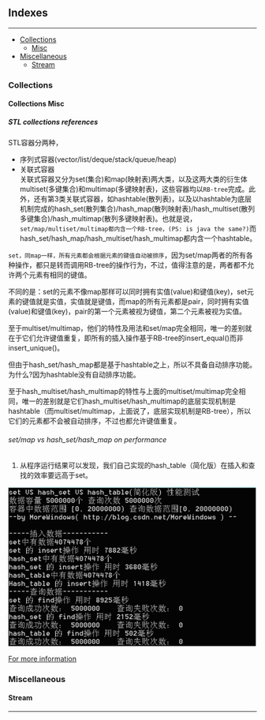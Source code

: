 ## Indexes
---


* [Collections](#collections)
    - [Misc](#collections-misc)
* [Miscellaneous](#miscellaneous)
    - [Stream](#stream)

### Collections



#### Collections Misc

##### STL collections references

STL容器分两种，
* 序列式容器(vector/list/deque/stack/queue/heap)
* 关联式容器  
关联式容器又分为set(集合)和map(映射表)两大类，以及这两大类的衍生体multiset(多键集合)和multimap(多键映射表)，这些容器均以`RB-tree`完成。此外，还有第3类关联式容器，如hashtable(散列表)，以及以hashtable为底层机制完成的hash_set(散列集合)/hash_map(散列映射表)/hash_multiset(散列多键集合)/hash_multimap(散列多键映射表)。也就是说，`set/map/multiset/multimap都内含一个RB-tree，(PS: is java the same?)`而hash_set/hash_map/hash_multiset/hash_multimap都内含一个hashtable。

`set，同map一样，所有元素都会根据元素的键值自动被排序`，因为set/map两者的所有各种操作，都只是转而调用RB-tree的操作行为，不过，值得注意的是，两者都不允许两个元素有相同的键值。

不同的是：set的元素不像map那样可以同时拥有实值(value)和键值(key)，set元素的键值就是实值，实值就是键值，而map的所有元素都是pair，同时拥有实值(value)和键值(key)，pair的第一个元素被视为键值，第二个元素被视为实值。

至于multiset/multimap，他们的特性及用法和set/map完全相同，唯一的差别就在于它们允许键值重复，即所有的插入操作基于RB-tree的insert_equal()而非insert_unique()。

但由于hash_set/hash_map都是基于hashtable之上，所以不具备自动排序功能。为什么?因为hashtable没有自动排序功能。

至于hash_multiset/hash_multimap的特性与上面的multiset/multimap完全相同，唯一的差别就是它们hash_multiset/hash_multimap的底层实现机制是hashtable（而multiset/multimap，上面说了，底层实现机制是RB-tree），所以它们的元素都不会被自动排序，不过也都允许键值重复。

###### set/map vs hash_set/hash_map on performance

1. 从程序运行结果可以发现，我们自己实现的hash_table（简化版）在插入和查找的效率要远高于set。 

[![collections_1]][collections_2]

[For more information][collections_2]



### Miscellaneous

#### Stream

---
[collections_1]:/resources/img/java/collection_performance_test_1.png "performance test: set vs hash_set vs hash_table"
[collections_2]:http://blog.csdn.net/morewindows/article/details/7330323 "STL系列之九 探索hash_set"